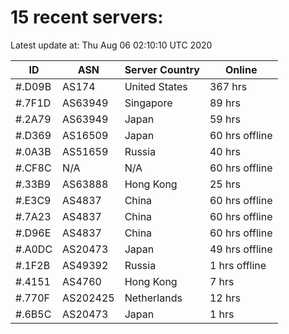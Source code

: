 # 15 recent servers:

Latest update at: Thu Aug 06 02:10:10 UTC 2020

| ID | ASN | Server Country | Online |
| -- | --- | -------------- | ------ |
| #.D09B | AS174 | United States | 367 hrs |
| #.7F1D | AS63949 | Singapore | 89 hrs |
| #.2A79 | AS63949 | Japan | 59 hrs |
| #.D369 | AS16509 | Japan | 60 hrs offline |
| #.0A3B | AS51659 | Russia | 40 hrs |
| #.CF8C | N/A | N/A | 60 hrs offline |
| #.33B9 | AS63888 | Hong Kong | 25 hrs |
| #.E3C9 | AS4837 | China | 60 hrs offline |
| #.7A23 | AS4837 | China | 60 hrs offline |
| #.D96E | AS4837 | China | 60 hrs offline |
| #.A0DC | AS20473 | Japan | 49 hrs offline |
| #.1F2B | AS49392 | Russia | 1 hrs offline |
| #.4151 | AS4760 | Hong Kong | 7 hrs |
| #.770F | AS202425 | Netherlands | 12 hrs |
| #.6B5C | AS20473 | Japan | 1 hrs |

